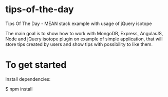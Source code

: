 tips-of-the-day
===============

Tips Of The Day - MEAN stack example with usage of jQuery isotope


The main goal is to show how to work with MongoDB, Express, AngularJS, Node and jQuery isotope plugin on example of simple application, that will store tips created by users and show tips with possibility to like them.


To get started
===============

Install dependencies:

$ npm install